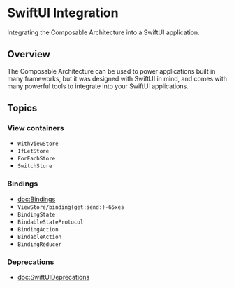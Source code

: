 # SwiftUI Integration

Integrating the Composable Architecture into a SwiftUI application.

## Overview

The Composable Architecture can be used to power applications built in many frameworks, but it was designed with SwiftUI in mind, and comes with many powerful tools to integrate into your SwiftUI applications.

## Topics

### View containers

- ``WithViewStore``
- ``IfLetStore``
- ``ForEachStore``
- ``SwitchStore``

### Bindings

- <doc:Bindings>
- ``ViewStore/binding(get:send:)-65xes``
- ``BindingState``
- ``BindableStateProtocol``
- ``BindingAction``
- ``BindableAction``
- ``BindingReducer``

<!--DocC: Can't currently document `View` extensions-->
<!--### View Modifiers-->

### Deprecations

- <doc:SwiftUIDeprecations>
